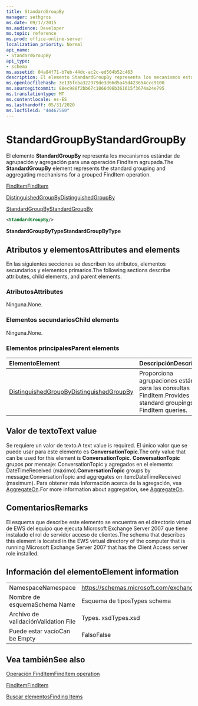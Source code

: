 ```yaml
---
title: StandardGroupBy
manager: sethgros
ms.date: 09/17/2015
ms.audience: Developer
ms.topic: reference
ms.prod: office-online-server
localization_priority: Normal
api_name:
- StandardGroupBy
api_type:
- schema
ms.assetid: 04a84f71-b7eb-44dc-ac2c-ed504b52c463
description: El elemento StandardGroupBy representa los mecanismos estándar de agrupación y agregación para una operación FindItem agrupada.
ms.openlocfilehash: 3e135feba322979de3d66d5a45d423654ccc9100
ms.sourcegitcommit: 88ec988f2bb67c1866d06b361615f3674a24e795
ms.translationtype: MT
ms.contentlocale: es-ES
ms.lasthandoff: 05/31/2020
ms.locfileid: "44467560"
---
```

# <a name="standardgroupby"></a><span data-ttu-id="64d58-103">StandardGroupBy</span><span class="sxs-lookup"><span data-stu-id="64d58-103">StandardGroupBy</span></span>

<span data-ttu-id="64d58-104">El elemento **StandardGroupBy** representa los mecanismos estándar de agrupación y agregación para una operación FindItem agrupada.</span><span class="sxs-lookup"><span data-stu-id="64d58-104">The **StandardGroupBy** element represents the standard grouping and aggregating mechanisms for a grouped FindItem operation.</span></span> 
  
[<span data-ttu-id="64d58-105">FindItem</span><span class="sxs-lookup"><span data-stu-id="64d58-105">FindItem</span></span>](finditem.md)
  
[<span data-ttu-id="64d58-106">DistinguishedGroupBy</span><span class="sxs-lookup"><span data-stu-id="64d58-106">DistinguishedGroupBy</span></span>](distinguishedgroupby.md)
  
[<span data-ttu-id="64d58-107">StandardGroupBy</span><span class="sxs-lookup"><span data-stu-id="64d58-107">StandardGroupBy</span></span>](standardgroupby.md)
  
```xml
<StandardGroupBy/>
```

 <span data-ttu-id="64d58-108">**StandardGroupByType**</span><span class="sxs-lookup"><span data-stu-id="64d58-108">**StandardGroupByType**</span></span>
## <a name="attributes-and-elements"></a><span data-ttu-id="64d58-109">Atributos y elementos</span><span class="sxs-lookup"><span data-stu-id="64d58-109">Attributes and elements</span></span>

<span data-ttu-id="64d58-110">En las siguientes secciones se describen los atributos, elementos secundarios y elementos primarios.</span><span class="sxs-lookup"><span data-stu-id="64d58-110">The following sections describe attributes, child elements, and parent elements.</span></span>
  
### <a name="attributes"></a><span data-ttu-id="64d58-111">Atributos</span><span class="sxs-lookup"><span data-stu-id="64d58-111">Attributes</span></span>

<span data-ttu-id="64d58-112">Ninguna.</span><span class="sxs-lookup"><span data-stu-id="64d58-112">None.</span></span>
  
### <a name="child-elements"></a><span data-ttu-id="64d58-113">Elementos secundarios</span><span class="sxs-lookup"><span data-stu-id="64d58-113">Child elements</span></span>

<span data-ttu-id="64d58-114">Ninguna.</span><span class="sxs-lookup"><span data-stu-id="64d58-114">None.</span></span>
  
### <a name="parent-elements"></a><span data-ttu-id="64d58-115">Elementos principales</span><span class="sxs-lookup"><span data-stu-id="64d58-115">Parent elements</span></span>

|<span data-ttu-id="64d58-116">**Elemento**</span><span class="sxs-lookup"><span data-stu-id="64d58-116">**Element**</span></span>|<span data-ttu-id="64d58-117">**Descripción**</span><span class="sxs-lookup"><span data-stu-id="64d58-117">**Description**</span></span>|
|:-----|:-----|
|[<span data-ttu-id="64d58-118">DistinguishedGroupBy</span><span class="sxs-lookup"><span data-stu-id="64d58-118">DistinguishedGroupBy</span></span>](distinguishedgroupby.md) <br/> |<span data-ttu-id="64d58-119">Proporciona agrupaciones estándar para las consultas FindItem.</span><span class="sxs-lookup"><span data-stu-id="64d58-119">Provides standard groupings for FindItem queries.</span></span>  <br/> |
   
## <a name="text-value"></a><span data-ttu-id="64d58-120">Valor de texto</span><span class="sxs-lookup"><span data-stu-id="64d58-120">Text value</span></span>

<span data-ttu-id="64d58-121">Se requiere un valor de texto.</span><span class="sxs-lookup"><span data-stu-id="64d58-121">A text value is required.</span></span> <span data-ttu-id="64d58-122">El único valor que se puede usar para este elemento es **ConversationTopic**.</span><span class="sxs-lookup"><span data-stu-id="64d58-122">The only value that can be used for this element is **ConversationTopic**.</span></span> <span data-ttu-id="64d58-123">**ConversationTopic** grupos por mensaje: ConversationTopic y agregados en el elemento: DateTimeReceived (máximo).</span><span class="sxs-lookup"><span data-stu-id="64d58-123">**ConversationTopic** groups by message:ConversationTopic and aggregates on item:DateTimeReceived (maximum).</span></span> <span data-ttu-id="64d58-124">Para obtener más información acerca de la agregación, vea [AggregateOn](aggregateon.md).</span><span class="sxs-lookup"><span data-stu-id="64d58-124">For more information about aggregation, see [AggregateOn](aggregateon.md).</span></span>
  
## <a name="remarks"></a><span data-ttu-id="64d58-125">Comentarios</span><span class="sxs-lookup"><span data-stu-id="64d58-125">Remarks</span></span>

<span data-ttu-id="64d58-126">El esquema que describe este elemento se encuentra en el directorio virtual de EWS del equipo que ejecuta Microsoft Exchange Server 2007 que tiene instalado el rol de servidor acceso de clientes.</span><span class="sxs-lookup"><span data-stu-id="64d58-126">The schema that describes this element is located in the EWS virtual directory of the computer that is running Microsoft Exchange Server 2007 that has the Client Access server role installed.</span></span>
  
## <a name="element-information"></a><span data-ttu-id="64d58-127">Información del elemento</span><span class="sxs-lookup"><span data-stu-id="64d58-127">Element information</span></span>

|||
|:-----|:-----|
|<span data-ttu-id="64d58-128">Namespace</span><span class="sxs-lookup"><span data-stu-id="64d58-128">Namespace</span></span>  <br/> |https://schemas.microsoft.com/exchange/services/2006/types  <br/> |
|<span data-ttu-id="64d58-129">Nombre de esquema</span><span class="sxs-lookup"><span data-stu-id="64d58-129">Schema Name</span></span>  <br/> |<span data-ttu-id="64d58-130">Esquema de tipos</span><span class="sxs-lookup"><span data-stu-id="64d58-130">Types schema</span></span>  <br/> |
|<span data-ttu-id="64d58-131">Archivo de validación</span><span class="sxs-lookup"><span data-stu-id="64d58-131">Validation File</span></span>  <br/> |<span data-ttu-id="64d58-132">Types. xsd</span><span class="sxs-lookup"><span data-stu-id="64d58-132">Types.xsd</span></span>  <br/> |
|<span data-ttu-id="64d58-133">Puede estar vacío</span><span class="sxs-lookup"><span data-stu-id="64d58-133">Can be Empty</span></span>  <br/> |<span data-ttu-id="64d58-134">Falso</span><span class="sxs-lookup"><span data-stu-id="64d58-134">False</span></span>  <br/> |
   
## <a name="see-also"></a><span data-ttu-id="64d58-135">Vea también</span><span class="sxs-lookup"><span data-stu-id="64d58-135">See also</span></span>



[<span data-ttu-id="64d58-136">Operación FindItem</span><span class="sxs-lookup"><span data-stu-id="64d58-136">FindItem operation</span></span>](finditem-operation.md)
  
[<span data-ttu-id="64d58-137">FindItem</span><span class="sxs-lookup"><span data-stu-id="64d58-137">FindItem</span></span>](finditem.md)


[<span data-ttu-id="64d58-138">Buscar elementos</span><span class="sxs-lookup"><span data-stu-id="64d58-138">Finding Items</span></span>](https://msdn.microsoft.com/library/63af1f9c-464b-4fca-9ae3-3d60f24ca93c%28Office.15%29.aspx)

